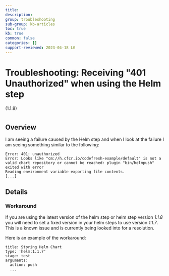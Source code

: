 ```yaml
---
title: 
description: 
group: troubleshooting
sub-group: kb-articles
toc: true
kb: true
common: false
categories: []
support-reviewed: 2023-04-18 LG
---
```


# Troubleshooting: Receiving "401 Unauthorized" when using the Helm step
(1.1.8)

#

## Overview

I am seeing a failure caused by the Helm step and when I look at the failure I
am seeing something similar to the following:

    
    
    Error: 401: unauthorized                                                                                                                                         
    Error: Looks like "cm://h.cfcr.io/codefresh-example/default" is not a valid chart repository or cannot be reached: plugin "bin/helmpush" exited with error                 
    Reading environment variable exporting file contents.  
    [...]

## Details

### Workaround

If you are using the latest version of the helm step or helm step version
_1.1.8_ you will need to set a fixed version in your helm steps to use version
_1.1.7_. This is a known issue and is currently being looked into for a
resolution.

Here is an example of the workaround:

    
    
    title: Storing Helm Chart
    type: 'helm:1.1.7'
    stage: test
    arguments:
      action: push
      ...

